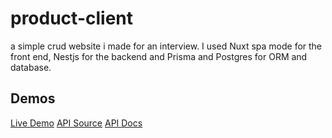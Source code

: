 # product-client


a simple crud website i made for an interview. I used Nuxt spa mode for the front end, Nestjs for the backend and Prisma and Postgres for ORM and database. 
## Demos
[Live Demo](https://moart-prod-client.herokuapp.com/)
[API Source](https://github.com/miradii/product-api)
[API Docs](https://products-api-moart.herokuapp.com/docs)
